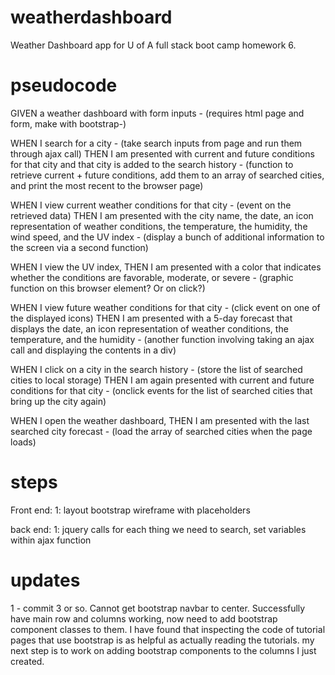 # weatherdashboard
Weather Dashboard app for U of A full stack boot camp homework 6.

# pseudocode
GIVEN a weather dashboard with form inputs - (requires html page and form, make with bootstrap-)

WHEN I search for a city - (take search inputs from page and run them through ajax call)
THEN I am presented with current and future conditions for that city and that city is added to the search history - (function to retrieve current + future conditions, add them to an array of searched cities, and print the most recent to the browser page)

WHEN I view current weather conditions for that city - (event on the retrieved data)
THEN I am presented with the city name, the date, an icon representation of weather conditions, the temperature, the humidity, the wind speed, and the UV index - (display a bunch of additional information to the screen via a second function)

WHEN I view the UV index, THEN I am presented with a color that indicates whether the conditions are favorable, moderate, or severe - (graphic function on this browser element? Or on click?)

WHEN I view future weather conditions for that city - (click event on one of the displayed icons)
THEN I am presented with a 5-day forecast that displays the date, an icon representation of weather conditions, the temperature, and the humidity - (another function involving taking an ajax call and displaying the contents in a div)

WHEN I click on a city in the search history - (store the list of searched cities to local storage)
THEN I am again presented with current and future conditions for that city - (onclick events for the list of searched cities that bring up the city again)

WHEN I open the weather dashboard, THEN I am presented with the last searched city forecast - (load the array of searched cities when the page loads)

# steps
Front end: 
1: layout bootstrap wireframe with placeholders

back end:
1: jquery calls for each thing we need to search, set variables within ajax function

# updates
1 - commit 3 or so. Cannot get bootstrap navbar to center. Successfully have main row and columns working, now need to add bootstrap component classes to them. I have found that inspecting the code of tutorial pages that use bootstrap is as helpful as actually reading the tutorials. my next step is to work on adding bootstrap components to the columns I just created.
